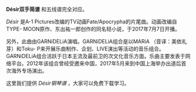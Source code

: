 

**Désir双手简谱** 和五线谱完全对应。

_Désir_ 是A-1 Pictures改编的TV动画Fate/Apocrypha的片尾曲。动画改编自TYPE-
MOON原作、东出祐一郎创作的同名轻小说，于2017年7月7日开播。

另外，此曲由GARNiDELiA演唱。GARNiDELiA组合是以MARiA （音译：美依礼芽）和Toku-
P来开展乐曲制作、企划、LIVE演出等活动的音乐组合。GARNiDELiA组合活跃于日本主流及最前卫的次文化音乐方面。乐曲主要发表于网络平台。2012年该组合曾经受邀来中国，2017年5月来到中国上海举办出道后首次海外专场演出。

这里我们提供 _Désir钢琴谱_ ，大家可以免费下载学习。

